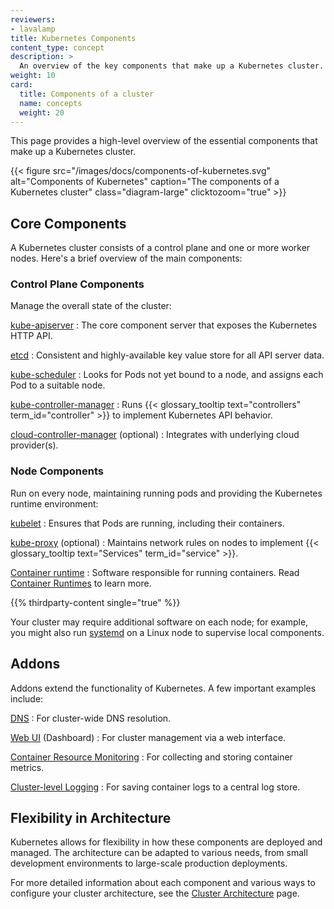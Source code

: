 ```yaml
---
reviewers:
- lavalamp
title: Kubernetes Components
content_type: concept
description: >
  An overview of the key components that make up a Kubernetes cluster.
weight: 10
card:
  title: Components of a cluster
  name: concepts
  weight: 20
---
```


<!-- overview -->

This page provides a high-level overview of the essential components that make up a Kubernetes cluster.

{{< figure src="/images/docs/components-of-kubernetes.svg" alt="Components of Kubernetes" caption="The components of a Kubernetes cluster" class="diagram-large" clicktozoom="true" >}}

<!-- body -->

## Core Components

A Kubernetes cluster consists of a control plane and one or more worker nodes.
Here's a brief overview of the main components:

### Control Plane Components

Manage the overall state of the cluster:

[kube-apiserver](/docs/concepts/architecture/#kube-apiserver)
: The core component server that exposes the Kubernetes HTTP API.

[etcd](/docs/concepts/architecture/#etcd)
: Consistent and highly-available key value store for all API server data.

[kube-scheduler](/docs/concepts/architecture/#kube-scheduler)
: Looks for Pods not yet bound to a node, and assigns each Pod to a suitable node.

[kube-controller-manager](/docs/concepts/architecture/#kube-controller-manager)
: Runs {{< glossary_tooltip text="controllers" term_id="controller" >}} to implement Kubernetes API behavior.

[cloud-controller-manager](/docs/concepts/architecture/#cloud-controller-manager) (optional)
: Integrates with underlying cloud provider(s).

### Node Components

Run on every node, maintaining running pods and providing the Kubernetes runtime environment:

[kubelet](/docs/concepts/architecture/#kubelet)
: Ensures that Pods are running, including their containers.

[kube-proxy](/docs/concepts/architecture/#kube-proxy) (optional)
: Maintains network rules on nodes to implement {{< glossary_tooltip text="Services" term_id="service" >}}.

[Container runtime](/docs/concepts/architecture/#container-runtime)
: Software responsible for running containers. Read
  [Container Runtimes](/docs/setup/production-environment/container-runtimes/) to learn more.

{{% thirdparty-content single="true" %}}

Your cluster may require additional software on each node; for example, you might also
run [systemd](https://systemd.io/) on a Linux node to supervise local components.

## Addons

Addons extend the functionality of Kubernetes. A few important examples include:

[DNS](/docs/concepts/architecture/#dns)
: For cluster-wide DNS resolution.

[Web UI](/docs/concepts/architecture/#web-ui-dashboard) (Dashboard)
: For cluster management via a web interface.

[Container Resource Monitoring](/docs/concepts/architecture/#container-resource-monitoring)
: For collecting and storing container metrics.

[Cluster-level Logging](/docs/concepts/architecture/#cluster-level-logging)
: For saving container logs to a central log store.

## Flexibility in Architecture

Kubernetes allows for flexibility in how these components are deployed and managed.
The architecture can be adapted to various needs, from small development environments
to large-scale production deployments.

For more detailed information about each component and various ways to configure your
cluster architecture, see the [Cluster Architecture](/docs/concepts/architecture/) page.
